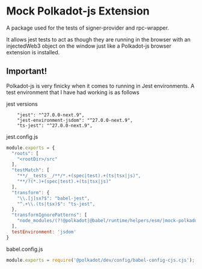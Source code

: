 # Mock Polkadot-js Extension

A package used for the tests of signer-provider and rpc-wrapper.

It allows jest tests to act as though they are running in the browser with an injectedWeb3 object on the window just like a Polkadot-js browser extension is installed.

## Important!

Polkadot-js is very finicky when it comes to running in Jest environments. A test environment that I have had working is as follows


jest versions
```
    "jest": "^27.0.0-next.9",
    "jest-environment-jsdom": "^27.0.0-next.9",
    "ts-jest": "^27.0.0-next.9",
```

jest.config.js
```js
module.exports = {
  "roots": [
    "<rootDir>/src"
  ],
  "testMatch": [
    "**/__tests__/**/*.+(spec|test).+(ts|tsx|js)",
    "**/?(*.)+(spec|test).+(ts|tsx|js)"
  ],
  "transform": {
    "\\.[j]sx?$": "babel-jest",
    "^.+\\.(ts|tsx)$": "ts-jest",
  },
  "transformIgnorePatterns": [
    "node_modules/(?!@polkadot|@babel/runtime/helpers/esm/|mock-polkadot-js-extension)"
  ],
  testEnvironment: 'jsdom'
}
```

babel.config.js
```js
module.exports = require('@polkadot/dev/config/babel-config-cjs.cjs');
```